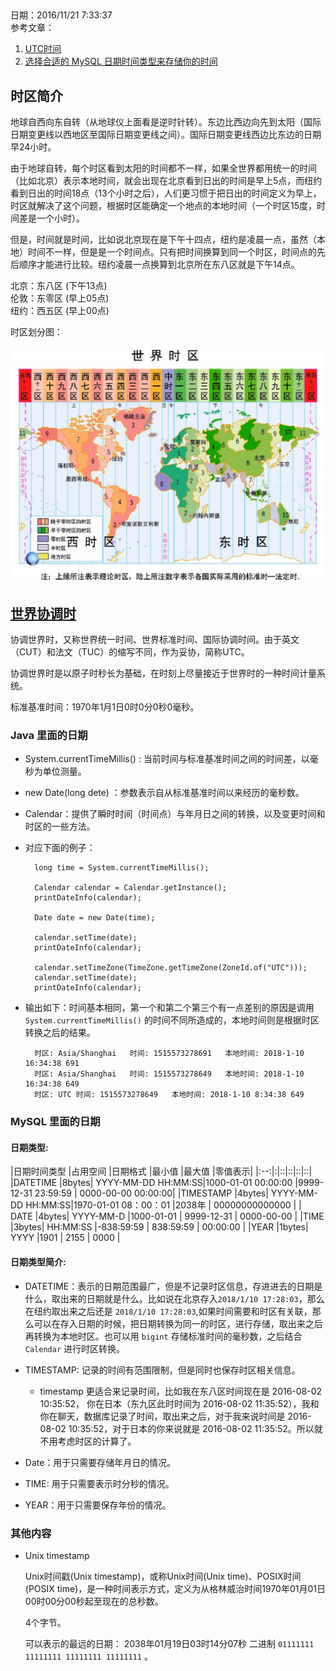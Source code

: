 ##  
日期：2016/11/21 7:33:37  
参考文章：  

1. [UTC时间](https://time.is/UTC)  
2. [选择合适的 MySQL 日期时间类型来存储你的时间](https://zhuzhichao.com/post/2016/08/which-data-field-should-be-selected)


## 时区简介   
地球自西向东自转（从地球仪上面看是逆时针转）。东边比西边向先到太阳（国际日期变更线以西地区至国际日期变更线之间）。国际日期变更线西边比东边的日期早24小时。  

由于地球自转，每个时区看到太阳的时间都不一样，如果全世界都用统一的时间（比如北京）表示本地时间，就会出现在北京看到日出的时间是早上5点，而纽约看到日出的时间18点（13个小时之后），人们更习惯于把日出的时间定义为早上，时区就解决了这个问题，根据时区能确定一个地点的本地时间（一个时区15度，时间差是一个小时）。  

但是，时间就是时间，比如说北京现在是下午十四点，纽约是凌晨一点，虽然（本地）时间不一样，但是是一个时间点。只有把时间换算到同一个时区，时间点的先后顺序才能进行比较。纽约凌晨一点换算到北京所在东八区就是下午14点。

北京：东八区 (下午13点)  
伦敦：东零区 (早上05点)  
纽约：西五区 (早上00点)   

时区划分图： 

![时区划分图](https://raw.githubusercontent.com/LanSeTianYe/Notes/master/images/database/mysql/shiqu.jpeg) 

## [世界协调时](https://time.is/UTC)  

协调世界时，又称世界统一时间、世界标准时间、国际协调时间。由于英文（CUT）和法文（TUC）的缩写不同，作为妥协，简称UTC。  

协调世界时是以原子时秒长为基础，在时刻上尽量接近于世界时的一种时间计量系统。

标准基准时间：1970年1月1日0时0分0秒0毫秒。

### Java 里面的日期
 
* System.currentTimeMillis() : 当前时间与标准基准时间之间的时间差，以毫秒为单位测量。 
* new Date(long dete) ：参数表示自从标准基准时间以来经历的毫秒数。 
* Calendar：提供了瞬时时间（时间点）与年月日之间的转换，以及变更时间和时区的一些方法。

* 对应下面的例子：

		long time = System.currentTimeMillis();
	
	    Calendar calendar = Calendar.getInstance();
	    printDateInfo(calendar);
	
	    Date date = new Date(time);
	
	    calendar.setTime(date);
	    printDateInfo(calendar);
	
	    calendar.setTimeZone(TimeZone.getTimeZone(ZoneId.of("UTC")));
	    calendar.setTime(date);
	    printDateInfo(calendar);

* 输出如下：时间基本相同，第一个和第二个第三个有一点差别的原因是调用 `System.currentTimeMillis()` 的时间不同所造成的，本地时间则是根据时区转换之后的结果。
	 
		时区: Asia/Shanghai	时间: 1515573278691	本地时间: 2018-1-10 16:34:38 691
		时区: Asia/Shanghai	时间: 1515573278649	本地时间: 2018-1-10 16:34:38 649
		时区: UTC	时间: 1515573278649	本地时间: 2018-1-10 8:34:38 649

### MySQL 里面的日期  

#### 日期类型:   

|日期时间类型	|占用空间	|日期格式	|最小值	|最大值	|零值表示|
|:--:|:|::|::|::|::|
|DATETIME	 |8bytes| YYYY-MM-DD HH:MM:SS|1000-01-01 00:00:00  |9999-12-31 23:59:59 | 0000-00-00 00:00:00|
|TIMESTAMP   |4bytes| YYYY-MM-DD HH:MM:SS|1970-01-01 08：00：01 |2038年              |  00000000000000   |
| DATE	     |4bytes| YYYY-MM-D          |1000-01-01           | 9999-12-31         | 0000-00-00         |
|TIME	     |3bytes| HH:MM:SS           |-838:59:59           |	838:59:59         | 00:00:00         |
|YEAR        |1bytes| YYYY               |1901                 |  2155              | 0000               |

#### 日期类型简介:  
	
* DATETIME：表示的日期范围最广，但是不记录时区信息，存进进去的日期是什么，取出来的日期就是什么。比如说在北京存入`2018/1/10 17:28:03`，那么在纽约取出来之后还是 `2018/1/10 17:28:03`,如果时间需要和时区有关联，那么可以在存入日期的时候，把日期转换为同一的时区，进行存储，取出来之后再转换为本地时区。也可以用 `bigint` 存储标准时间的毫秒数，之后结合 `Calendar` 进行时区转换。  

* TIMESTAMP: 记录的时间有范围限制，但是同时也保存时区相关信息。
	* timestamp 更适合来记录时间，比如我在东八区时间现在是 2016-08-02 10:35:52， 你在日本（东九区此时时间为 2016-08-02 11:35:52），我和你在聊天，数据库记录了时间，取出来之后，对于我来说时间是 2016-08-02 10:35:52，对于日本的你来说就是 2016-08-02 11:35:52。所以就不用考虑时区的计算了。  
* Date：用于只需要存储年月日的情况。  

* TIME: 用于只需要表示时分秒的情况。
 
* YEAR：用于只需要保存年份的情况。

### 其他内容 
* Unix timestamp   

	Unix时间戳(Unix timestamp)，或称Unix时间(Unix time)、POSIX时间(POSIX time)，是一种时间表示方式，定义为从格林威治时间1970年01月01日00时00分00秒起至现在的总秒数。

	4个字节。
	
	可以表示的最远的日期： 2038年01月19日03时14分07秒 二进制 `01111111 11111111 11111111 11111111` 。